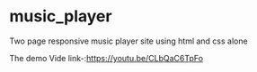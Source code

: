 # music_player
Two page responsive music player site using html and css alone  


The demo Vide link-:https://youtu.be/CLbQaC6TpFo
